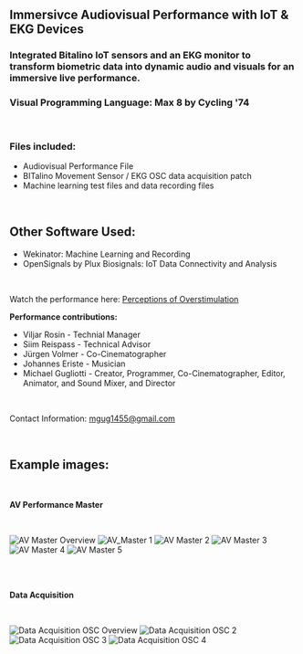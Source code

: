 ## Immersivce Audiovisual Performance with IoT & EKG Devices

### Integrated Bitalino IoT sensors and an EKG monitor to transform biometric data into dynamic audio and visuals for an immersive live performance.
### Visual Programming Language: Max 8 by Cycling '74

<br>

### Files included: 
- Audiovisual Performance File
- BITalino Movement Sensor / EKG OSC data acquisition patch
- Machine learning test files and data recording files

<br>

## Other Software Used:
- Wekinator: Machine Learning and Recording
- OpenSignals by Plux Biosignals: IoT Data Connectivity and Analysis

<br>

Watch the performance here: [Perceptions of Overstimulation](https://youtu.be/RMXtvtIy0gw)

**Performance contributions:**

- Viljar Rosin - Technial Manager
- Siim Reispass - Technical Advisor
- Jürgen Volmer - Co-Cinematographer
- Johannes Eriste - Musician
- Michael Gugliotti - Creator, Programmer, Co-Cinematographer, Editor, Animator, and Sound Mixer, and Director
  
<br>

Contact Information: [mgug1455@gmail.com](mailto:mgug1455@gmail.com)

<br>

## Example images: ##

<br>

**AV Performance Master**

<br>

![AV Master Overview](/assets/img/AV_Master-Example.png)
![AV_Master 1](/assets/img/AV_Master-Example1.png)
![AV Master 2](/assets/img/AV_Master-Example2.png)
![AV Master 3](/assets/img/AV_Master-Example3.png)
![AV Master 4](/assets/img/AV_Master-Example4.png)
![AV Master 5](/assets/img/AV_Master-Example5.png)

<br>
<br>

**Data Acquisition**

<br>

![Data Acquisition OSC Overview](/assets/img/Data_Acquisition_OSC1.png)
![Data Acquisition OSC 2](/assets/img/Data_Acquisition_OSC2.png)
![Data Acquisition OSC 3](/assets/img/Data_Acquisition_OSC3.png)
![Data Acquisition OSC 4](/assets/img/Data_Acquisition_OSC4.png)
